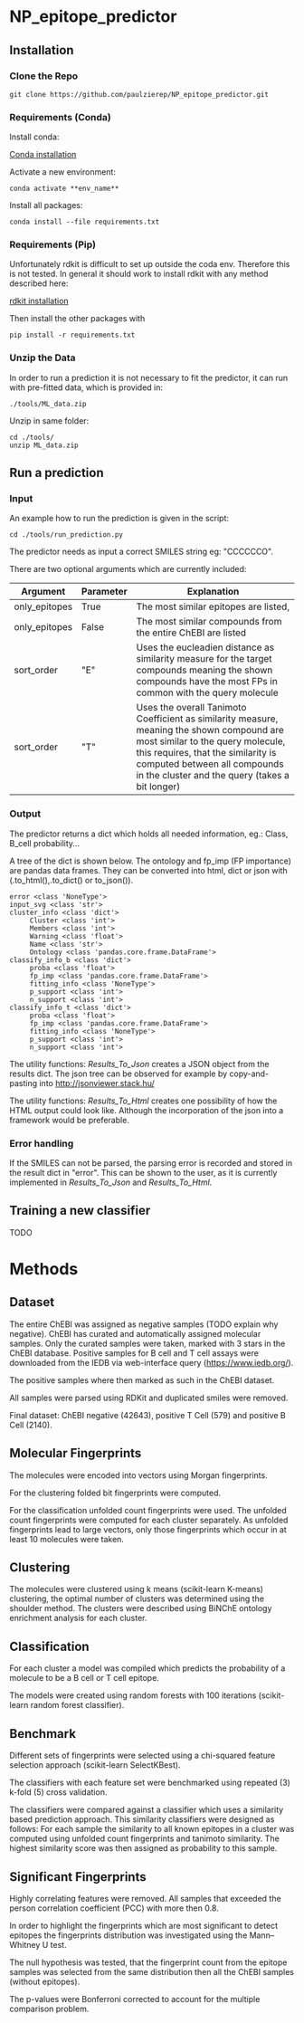 
# NP_epitope_predictor

## Installation

### Clone the Repo

```
git clone https://github.com/paulzierep/NP_epitope_predictor.git
```

### Requirements (Conda)

Install conda:

[Conda installation](https://docs.conda.io/projects/conda/en/latest/user-guide/install/)

Activate a new environment:

```
conda activate **env_name**
```

Install all packages:

```
conda install --file requirements.txt
```

### Requirements (Pip)

Unfortunately rdkit is difficult to set up outside the coda env. Therefore this is not tested.
In general it should work to install rdkit with any method described here:

[rdkit installation](http://www.rdkit.org/docs/Install.html)

Then install the other packages with 

```
pip install -r requirements.txt
```

### Unzip the Data

In order to run a prediction it is not necessary to fit the predictor, it can run with pre-fitted data, which is provided in:

```
./tools/ML_data.zip
```

Unzip in same folder:

```
cd ./tools/
unzip ML_data.zip
```

## Run a prediction

### Input

An example how to run the prediction is given in the script:

```
cd ./tools/run_prediction.py
```

The predictor needs as input a correct SMILES string eg: "CCCCCCO".

There are two optional arguments which are currently included:

Argument | Parameter | Explanation
------------ | ----------|---
only_epitopes | True | The most similar epitopes are listed, 
only_epitopes | False | The most similar compounds from the entire ChEBI are listed
sort_order | "E" | Uses the eucleadien distance as similarity measure for the target compounds meaning the shown compounds have the most FPs in common with the query molecule 
sort_order | "T" | Uses the overall Tanimoto Coefficient as similarity measure, meaning the shown compound are most similar to the query molecule, this requires, that the similarity is computed between all compounds in the cluster and the query (takes a bit longer)

### Output

The predictor returns a dict which holds all needed information, eg.: Class, B_cell probability...

A tree of the dict is shown below. The ontology and fp_imp (FP importance) are pandas data frames. They can be converted into html, dict or json with (.to_html(),.to_dict() or to_json()).

```
error <class 'NoneType'>
input_svg <class 'str'>
cluster_info <class 'dict'>
	 Cluster <class 'int'>
	 Members <class 'int'>
	 Warning <class 'float'>
	 Name <class 'str'>
	 Ontology <class 'pandas.core.frame.DataFrame'>
classify_info_b <class 'dict'>
	 proba <class 'float'>
	 fp_imp <class 'pandas.core.frame.DataFrame'>
	 fitting_info <class 'NoneType'>
	 p_support <class 'int'>
	 n_support <class 'int'>
classify_info_t <class 'dict'>
	 proba <class 'float'>
	 fp_imp <class 'pandas.core.frame.DataFrame'>
	 fitting_info <class 'NoneType'>
	 p_support <class 'int'>
	 n_support <class 'int'>
```

The utility functions: *Results_To_Json* creates a JSON object from the results dict. 
The json tree can be observed for example by copy-and-pasting into http://jsonviewer.stack.hu/

The utility functions: *Results_To_Html* creates one possibility of how the HTML output could look like.
Although the incorporation of the json into a framework would be preferable. 

### Error handling

If the SMILES can not be parsed,
the parsing error is recorded and stored in the 
result dict in "error".
This can be shown to the user, as it is currently implemented in *Results_To_Json* and *Results_To_Html*.

## Training a new classifier

TODO

# Methods 

## Dataset

The entire ChEBI was assigned as negative samples (TODO explain why negative). ChEBI has curated and automatically 
assigned molecular samples. Only the curated samples were taken, marked with 3 stars in the ChEBI database.
Positive samples for B cell and T cell assays were downloaded from the IEDB via web-interface query (https://www.iedb.org/).

The positive samples where then marked as such in the ChEBI dataset.

All samples were parsed using RDKit and duplicated smiles were removed.

Final dataset:
ChEBI negative (42643), positive T Cell (579) and positive B Cell (2140).

## Molecular Fingerprints 

The molecules were encoded into vectors using Morgan fingerprints.

For the clustering folded bit fingerprints were computed. 

For the classification unfolded count fingerprints were used.
The unfolded count fingerprints were computed for each cluster separately.
As unfolded fingerprints lead to large vectors, only those fingerprints which occur
in at least 10 molecules were taken.

## Clustering

The molecules were clustered using k means (scikit-learn K-means) clustering, 
the optimal number of clusters was 
determined using the shoulder method. 
The clusters were described using BiNChE ontology enrichment analysis for each cluster.

## Classification

For each cluster a model was compiled which predicts the 
probability of a molecule to be a B cell or T cell epitope.

The models were created using random forests with 100 iterations (scikit-learn random forest classifier).

## Benchmark

Different sets of fingerprints were selected using a chi-squared feature selection approach
(scikit-learn SelectKBest).

The classifiers with each feature set were benchmarked using repeated (3) k-fold (5) cross validation.

The classifiers were compared against a classifier which uses a similarity based prediction approach.
This similarity classifiers were designed as follows: 
For each sample the similarity to all known epitopes 
in a cluster was computed using unfolded count fingerprints and tanimoto similarity.
The highest similarity score was then assigned as probability to this sample.

## Significant Fingerprints

Highly correlating features were removed. All samples that exceeded the person correlation coefficient (PCC)
with more then 0.8.

In order to highlight the fingerprints which are most significant to detect epitopes
the fingerprints distribution was investigated using the Mann–Whitney U test.

The null hypothesis was tested, that the fingerprint count from the epitope samples was
selected from the same distribution then all the ChEBI samples (without epitopes).

The p-values were Bonferroni corrected to account for the multiple comparison problem.
